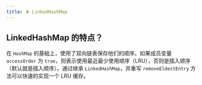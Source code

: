 ```yaml
---
title: ⛹️ LinkedHashMap
---
```


## LinkedHashMap 的特点？

在 `HashMap` 的基础上，使用了双向链表保存他们的顺序。如果成员变量 `accessOrder` 为 `true`，则表示使用最近最少使用顺序（LRU），否则是插入顺序（默认就是插入顺序）。通过继承 `LinkedHashMap`，并重写 `removeEldestEntry` 方法可以快速的实现一个 LRU 缓存。
